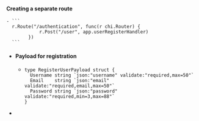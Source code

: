 #### Creating a separate route
	- ```
	  r.Route("/authentication", func(r chi.Router) {
	  			r.Post("/user", app.userRegisterHandler)
	  		})
	  ```
- #### Payload for registration
	- ```
	  type RegisterUserPayload struct {
	  	Username string `json:"username" validate:"required,max=50"`
	  	Email    string `json:"email" validate:"required,email,max=50"`
	  	Password string `json:"password" validate:"required,min=3,max=88"`
	  }
	  ```
-